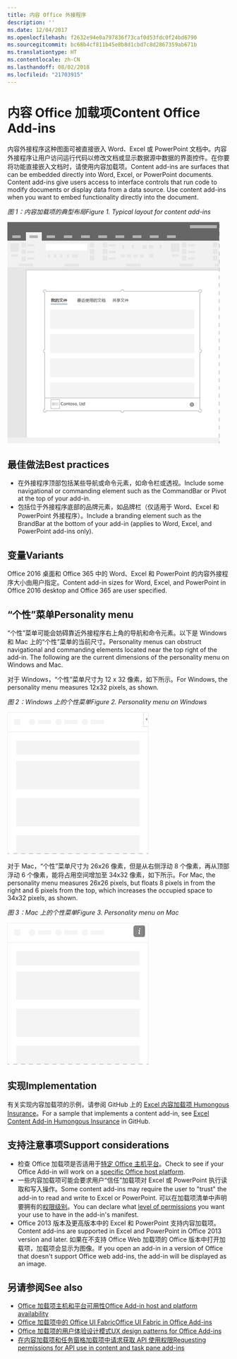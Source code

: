 ```yaml
---
title: 内容 Office 外接程序
description: ''
ms.date: 12/04/2017
ms.openlocfilehash: f2632e94e0a797836f73caf0d53fdc0f24bd6790
ms.sourcegitcommit: bc68b4cf811b45e8b8d1cbd7c8d2867359ab671b
ms.translationtype: HT
ms.contentlocale: zh-CN
ms.lasthandoff: 08/02/2018
ms.locfileid: "21703915"
---
```

# <a name="content-office-add-ins"></a><span data-ttu-id="ee589-102">内容 Office 加载项</span><span class="sxs-lookup"><span data-stu-id="ee589-102">Content Office Add-ins</span></span>

<span data-ttu-id="ee589-p101">内容外接程序这种图面可被直接嵌入 Word、Excel 或 PowerPoint 文档中。内容外接程序让用户访问运行代码以修改文档或显示数据源中数据的界面控件。在你要将功能直接嵌入文档时，请使用内容加载项。</span><span class="sxs-lookup"><span data-stu-id="ee589-p101">Content add-ins are surfaces that can be embedded directly into Word, Excel, or PowerPoint documents. Content add-ins give users access to interface controls that run code to modify documents or display data from a data source. Use content add-ins when you want to embed functionality directly into the document.</span></span>  

<span data-ttu-id="ee589-106">*图 1：内容加载项的典型布局*</span><span class="sxs-lookup"><span data-stu-id="ee589-106">*Figure 1. Typical layout for content add-ins*</span></span>

![显示内容加载项的典型布局的示例图像。](../images/overview-with-app-content.png)

## <a name="best-practices"></a><span data-ttu-id="ee589-108">最佳做法</span><span class="sxs-lookup"><span data-stu-id="ee589-108">Best practices</span></span>

- <span data-ttu-id="ee589-109">在外接程序顶部包括某些导航或命令元素，如命令栏或透视。</span><span class="sxs-lookup"><span data-stu-id="ee589-109">Include some navigational or commanding element such as the CommandBar or Pivot at the top of your add-in.</span></span>
- <span data-ttu-id="ee589-110">包括位于外接程序底部的品牌元素，如品牌栏（仅适用于 Word、Excel 和 PowerPoint 外接程序）。</span><span class="sxs-lookup"><span data-stu-id="ee589-110">Include a branding element such as the BrandBar at the bottom of your add-in (applies to Word, Excel, and PowerPoint add-ins only).</span></span>

## <a name="variants"></a><span data-ttu-id="ee589-111">变量</span><span class="sxs-lookup"><span data-stu-id="ee589-111">Variants</span></span>

<span data-ttu-id="ee589-112">Office 2016 桌面和 Office 365 中的 Word、Excel 和 PowerPoint 的内容外接程序大小由用户指定。</span><span class="sxs-lookup"><span data-stu-id="ee589-112">Content add-in sizes for Word, Excel, and PowerPoint in Office 2016 desktop and Office 365 are user specified.</span></span>

## <a name="personality-menu"></a><span data-ttu-id="ee589-113">“个性”菜单</span><span class="sxs-lookup"><span data-stu-id="ee589-113">Personality menu</span></span>

<span data-ttu-id="ee589-p102">“个性”菜单可能会妨碍靠近外接程序右上角的导航和命令元素。以下是 Windows 和 Mac 上的“个性”菜单的当前尺寸。</span><span class="sxs-lookup"><span data-stu-id="ee589-p102">Personality menus can obstruct navigational and commanding elements located near the top right of the add-in. The following are the current dimensions of the personality menu on Windows and Mac.</span></span>

<span data-ttu-id="ee589-116">对于 Windows，“个性”菜单尺寸为 12 x 32 像素，如下所示。</span><span class="sxs-lookup"><span data-stu-id="ee589-116">For Windows, the personality menu measures 12x32 pixels, as shown.</span></span>

<span data-ttu-id="ee589-117">*图 2：Windows 上的个性菜单*</span><span class="sxs-lookup"><span data-stu-id="ee589-117">*Figure 2. Personality menu on Windows*</span></span> 

![显示 Windows 桌面上个性菜单的图像](../images/personality-menu-win.png)


<span data-ttu-id="ee589-119">对于 Mac，“个性”菜单尺寸为 26x26 像素，但是从右侧浮动 8 个像素，再从顶部浮动 6 个像素，能将占用空间增加至 34x32 像素，如下所示。</span><span class="sxs-lookup"><span data-stu-id="ee589-119">For Mac, the personality menu measures 26x26 pixels, but floats 8 pixels in from the right and 6 pixels from the top, which increases the occupied space to 34x32 pixels, as shown.</span></span>

<span data-ttu-id="ee589-120">*图 3：Mac 上的个性菜单*</span><span class="sxs-lookup"><span data-stu-id="ee589-120">*Figure 3. Personality menu on Mac*</span></span>

![显示 Mac 桌面上个性菜单的图像](../images/personality-menu-mac.png)

## <a name="implementation"></a><span data-ttu-id="ee589-122">实现</span><span class="sxs-lookup"><span data-stu-id="ee589-122">Implementation</span></span>

<span data-ttu-id="ee589-123">有关实现内容加载项的示例，请参阅 GitHub 上的 [Excel 内容加载项 Humongous Insurance](https://github.com/OfficeDev/Excel-Content-Add-in-Humongous-Insurance)。</span><span class="sxs-lookup"><span data-stu-id="ee589-123">For a sample that implements a content add-in, see [Excel Content Add-in Humongous Insurance](https://github.com/OfficeDev/Excel-Content-Add-in-Humongous-Insurance) in GitHub.</span></span>

## <a name="support-considerations"></a><span data-ttu-id="ee589-124">支持注意事项</span><span class="sxs-lookup"><span data-stu-id="ee589-124">Support considerations</span></span>
- <span data-ttu-id="ee589-125">检查 Office 加载项是否适用于[特定 Office 主机平台](https://docs.microsoft.com/office/dev/add-ins/overview/office-add-in-availability)。</span><span class="sxs-lookup"><span data-stu-id="ee589-125">Check to see if your Office Add-in will work on a [specific Office host platform](https://docs.microsoft.com/office/dev/add-ins/overview/office-add-in-availability).</span></span> 
- <span data-ttu-id="ee589-126">一些内容加载项可能会要求用户“信任”加载项对 Excel 或 PowerPoint 执行读取和写入操作。</span><span class="sxs-lookup"><span data-stu-id="ee589-126">Some content add-ins may require the user to "trust" the add-in to read and write to Excel or PowerPoint.</span></span> <span data-ttu-id="ee589-127">可以在加载项清单中声明要拥有的[权限级别](https://docs.microsoft.com/office/dev/add-ins/develop/requesting-permissions-for-api-use-in-content-and-task-pane-add-ins)。</span><span class="sxs-lookup"><span data-stu-id="ee589-127">You can declare what [level of permissions](https://docs.microsoft.com/office/dev/add-ins/develop/requesting-permissions-for-api-use-in-content-and-task-pane-add-ins) you want your use to have in the add-in's manifest.</span></span>  
- <span data-ttu-id="ee589-128">Office 2013 版本及更高版本中的 Excel 和 PowerPoint 支持内容加载项。</span><span class="sxs-lookup"><span data-stu-id="ee589-128">Content add-ins are supported in Excel and PowerPoint in Office 2013 version and later.</span></span> <span data-ttu-id="ee589-129">如果在不支持 Office Web 加载项的 Office 版本中打开加载项，加载项会显示为图像。</span><span class="sxs-lookup"><span data-stu-id="ee589-129">If you open an add-in in a version of Office that doesn't support Office web add-ins, the add-in will be displayed as an image.</span></span>

## <a name="see-also"></a><span data-ttu-id="ee589-130">另请参阅</span><span class="sxs-lookup"><span data-stu-id="ee589-130">See also</span></span>
- [<span data-ttu-id="ee589-131">Office 加载项主机和平台可用性</span><span class="sxs-lookup"><span data-stu-id="ee589-131">Office Add-in host and platform availability</span></span>](https://docs.microsoft.com/office/dev/add-ins/overview/office-add-in-availability)
- [<span data-ttu-id="ee589-132">Office 加载项中的 Office UI Fabric</span><span class="sxs-lookup"><span data-stu-id="ee589-132">Office UI Fabric in Office Add-ins</span></span>](https://docs.microsoft.com/office/dev/add-ins/design/office-ui-fabric) 
- [<span data-ttu-id="ee589-133">Office 加载项的用户体验设计模式</span><span class="sxs-lookup"><span data-stu-id="ee589-133">UX design patterns for Office Add-ins</span></span>](https://docs.microsoft.com/office/dev/add-ins/design/ux-design-pattern-templates)
- [<span data-ttu-id="ee589-134">在内容加载项和任务窗格加载项中请求获取 API 使用权限</span><span class="sxs-lookup"><span data-stu-id="ee589-134">Requesting permissions for API use in content and task pane add-ins</span></span>](https://docs.microsoft.com/office/dev/add-ins/develop/requesting-permissions-for-api-use-in-content-and-task-pane-add-ins)
